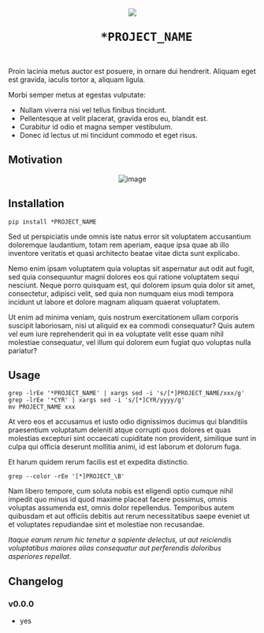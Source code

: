 <h1 align="center">
  <img src="https://user-images.githubusercontent.com/50381946/167810957-14b78013-00cf-436e-b535-d2b89f881c44.png">
  <br>
  <code>
    *PROJECT_NAME
  </code>
  <br>
</h1>

Proin lacinia metus auctor est posuere, in ornare dui hendrerit. Aliquam eget est gravida, iaculis tortor a, aliquam ligula.

Morbi semper metus at egestas vulputate:

- Nullam viverra nisi vel tellus finibus tincidunt.
- Pellentesque at velit placerat, gravida eros eu, blandit est.
- Curabitur id odio et magna semper vestibulum.
- Donec id lectus ut mi tincidunt commodo et eget risus.


## Motivation

<div align="center">

![image](https://user-images.githubusercontent.com/50381946/190855236-6804df02-7f64-46a7-890a-9e0b60df7969.png)

</div>

## Installation

    pip install *PROJECT_NAME

Sed ut perspiciatis unde omnis iste natus error sit voluptatem accusantium doloremque laudantium, totam rem aperiam, eaque ipsa quae ab illo inventore veritatis et quasi architecto beatae vitae dicta sunt explicabo. 

Nemo enim ipsam voluptatem quia voluptas sit aspernatur aut odit aut fugit, sed quia consequuntur magni dolores eos qui ratione voluptatem sequi nesciunt. Neque porro quisquam est, qui dolorem ipsum quia dolor sit amet, consectetur, adipisci velit, sed quia non numquam eius modi tempora incidunt ut labore et dolore magnam aliquam quaerat voluptatem.

Ut enim ad minima veniam, quis nostrum exercitationem ullam corporis suscipit laboriosam, nisi ut aliquid ex ea commodi consequatur? Quis autem vel eum iure reprehenderit qui in ea voluptate velit esse quam nihil molestiae consequatur, vel illum qui dolorem eum fugiat quo voluptas nulla pariatur?

## Usage

    grep -lrEe '*PROJECT_NAME' | xargs sed -i 's/[*]PROJECT_NAME/xxx/g'
    grep -lrEe '*CYR' | xargs sed -i 's/[*]CYR/yyyy/g'
    mv PROJECT_NAME xxx

At vero eos et accusamus et iusto odio dignissimos ducimus qui blanditiis praesentium voluptatum deleniti atque corrupti quos dolores et quas molestias excepturi sint occaecati cupiditate non provident, similique sunt in culpa qui officia deserunt mollitia animi, id est laborum et dolorum fuga. 

Et harum quidem rerum facilis est et expedita distinctio.

    grep --color -rEe '[*]PROJECT_\B'

Nam libero tempore, cum soluta nobis est eligendi optio cumque nihil impedit quo minus id quod maxime placeat facere possimus, omnis voluptas assumenda est, omnis dolor repellendus. Temporibus autem quibusdam et aut officiis debitis aut rerum necessitatibus saepe eveniet ut et voluptates repudiandae sint et molestiae non recusandae. 

_Itaque earum rerum hic tenetur a sapiente delectus, ut aut reiciendis voluptatibus maiores alias consequatur aut perferendis doloribus asperiores repellat._

## Changelog

### v0.0.0

- yes
